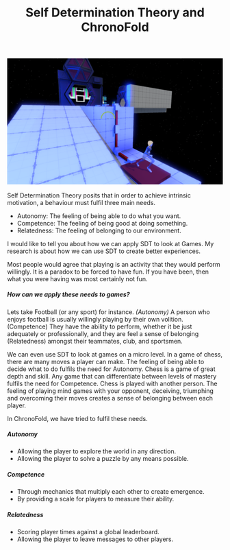﻿---
layout: post
title: "Self Determination Theory and ChronoFold"
---

![](images/2018/08/chronofold.png)

Self Determination Theory posits that in order to achieve intrinsic motivation, a behaviour must fulfil three main needs.

- Autonomy: The feeling of being able to do what you want.
- Competence: The feeling of being good at doing something.
- Relatedness: The feeling of belonging to our environment.


I would like to tell you about how we can apply SDT to look at Games.
My research is about how we can use SDT to create better experiences.

Most people would agree that playing is an activity that they would perform willingly. It is a paradox to be forced to have fun. If you have been, then what you were having was most certainly not fun.

##### How can we apply these needs to games?

Lets take Football (or any sport) for instance. _(Autonomy)_ A person who enjoys football is usually willingly playing by their own volition. (Competence) They have the ability to perform, whether it be just adequately or professionally, and they are feel a sense of belonging (Relatedness) amongst their teammates, club, and sportsmen.

We can even use SDT to look at games on a micro level. In a game of chess, there are many moves a player can make. The feeling of being able to decide what to do fulfils the need for Autonomy. Chess is a game of great depth and skill. Any game that can differentiate between levels of mastery fulfils the need for Competence. Chess is played with another person. The feeling of playing mind games with your opponent, deceiving, triumphing and overcoming their moves creates a sense of belonging between each player.

In ChronoFold, we have tried to fulfil these needs.

##### Autonomy
- Allowing the player to explore the world in any direction.
- Allowing the player to solve a puzzle by any means possible.

##### Competence
- Through mechanics that multiply each other to create emergence.
- By providing a scale for players to measure their ability.

##### Relatedness
- Scoring player times against a global leaderboard.
- Allowing the player to leave messages to other players.
